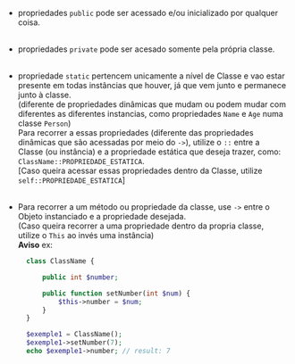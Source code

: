 - propriedades `public` pode ser acessado e/ou inicializado por qualquer coisa.
  <br><br>
- propriedades `private` pode ser acesado somente pela própria classe.
  <br><br>
- propriedade `static` pertencem unicamente a nível de Classe e vao estar presente em todas instâncias que houver, já que vem junto e permanece junto à classe. <br>(diferente de propriedades dinâmicas que mudam ou podem mudar com diferentes as diferentes instancias, como propriedades `Name` e `Age` numa classe `Person`)
  <br>
  Para recorrer a essas propriedades (diferente das propriedades dinâmicas que são acessadas por meio do `->`), utilize o `::` entre a Classe (ou instância) e a propriedade estática que deseja trazer, como: `ClassName::PROPRIEDADE_ESTATICA`.
  <br>
  [Caso queira acessar essas propriedades dentro da Classe, utilize `self::PROPRIEDADE_ESTATICA`]
  <br><br>
- Para recorrer a um método ou propriedade da classe, use `->` entre o Objeto instanciado e a propriedade desejada. <br>
  (Caso queira recorrer a uma propriedade dentro da propria classe, utilize o `This` ao invés uma instância)<br>
  <b>Aviso</b>
  ex:

  ```php
    class ClassName {

        public int $number;

        public function setNumber(int $num) {
            $this->number = $num;
        }
    }

    $exemple1 = ClassName();
    $exemple1->setNumber(7);
    echo $exemple1->number; // result: 7

  ```
